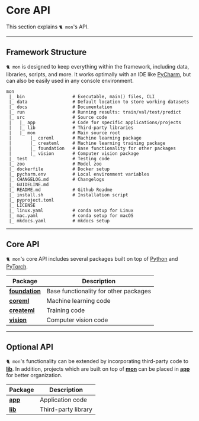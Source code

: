 # Core API

This section explains `🐈 mon`'s API.

---

## Framework Structure

`🐈 mon` is designed to keep everything within the framework, including data,
libraries, scripts, and more. It works optimally with an IDE like 
[PyCharm](https://www.jetbrains.com/), but can also be easily used in any 
console environment.

```text
mon
 |_ bin                  # Executable, main() files, CLI
 |_ data                 # Default location to store working datasets
 |_ docs                 # Documentation
 |_ run                  # Running results: train/val/test/predict
 |_ src                  # Source code 
 |   |_ app              # Code for specific applications/projects
 |   |_ lib              # Third-party libraries
 |   |_ mon              # Main source root 
 |       |_ coreml       # Machine learning package
 |       |_ createml     # Machine learning training package
 |       |_ foundation   # Base functionality for other packages
 |       |_ vision       # Computer vision package
 |_ test                 # Testing code
 |_ zoo                  # Model zoo
 |_ dockerfile           # Docker setup
 |_ pycharm.env          # Local environment variables
 |_ CHANGELOG.md         # Changelogs
 |_ GUIDELINE.md  
 |_ README.md            # Github Readme
 |_ install.sh           # Installation script
 |_ pyproject.toml  
 |_ LICENSE  
 |_ linux.yaml           # conda setup for Linux
 |_ mac.yaml             # conda setup for macOS
 |_ mkdocs.yaml          # mkdocs setup
```

---

## Core API

`🐈 mon`'s core API includes several packages built on top of 
[Python](https://www.python.org/) and [PyTorch](https://pytorch.org/).

| Package                                     | Description                           |
|---------------------------------------------|---------------------------------------|
| __[foundation](explanation/foundation.md)__ | Base functionality for other packages |
| __[coreml](explanation/coreml.md)__         | Machine learning code                 |
| __[createml](explanation/createml.md)__     | Training code                         |
| __[vision](explanation/vision.md)__         | Computer vision code                  |

---

## Optional API

`🐈 mon`'s functionality can be extended by incorporating third-party code to
__[lib](explanation/lib.md)__. In addition, projects which are built on top of
__[mon](explanation/mon.md)__ can be placed in __[app](explanation/app.md)__
for better organization.

| Package                       | Description         |
|-------------------------------|---------------------|
| __[app](explanation/app.md)__ | Application code    |
| __[lib](explanation/lib.md)__ | Third-party library |
